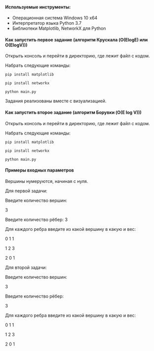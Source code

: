 #### Используемые инструменты:
- Операционная система Windows 10 x64
- Интерпретатор языка Python 3.7
- Библиотеки Matplotlib, NetworkX для Python

#### Как запустить первое задание (алгоритм Крускала (O(ElogE) или O(ElogV)))

Открыть консоль и перейти в директорию, где лежит файл с кодом.

Набрать следующие команды:

```
pip install matplotlib
```
```
pip install networkx
```
```
python main.py
```

Задания реализованы вместе с визуализацией.

#### Как запустить второе задание (алгоритм Борувки (O(E log V)))

Открыть консоль и перейти в директорию, где лежит файл с кодом.

Набрать следующие команды:

```
pip install matplotlib
```
```
pip install networkx
```
```
python main.py
```

#### Примеры входных параметров

Вершины нумеруются, начиная с нуля.

Для первой задачи:

  Введите количество вершин:
  
  3
  
  Введите количество рёбер:
  3
  
  Для каждого ребра введите из какой вершину в какую и вес:
  
  0 1 1
  
  1 2 3
  
  2 0 1
  
Для второй задачи:

  Введите количество вершин:
  
  3
  
  Введите количество рёбер:
  
  3
  
  Для каждого ребра введите из какой вершину в какую и вес:
  
  0 1 1
  
  1 2 3
  
  2 0 1
